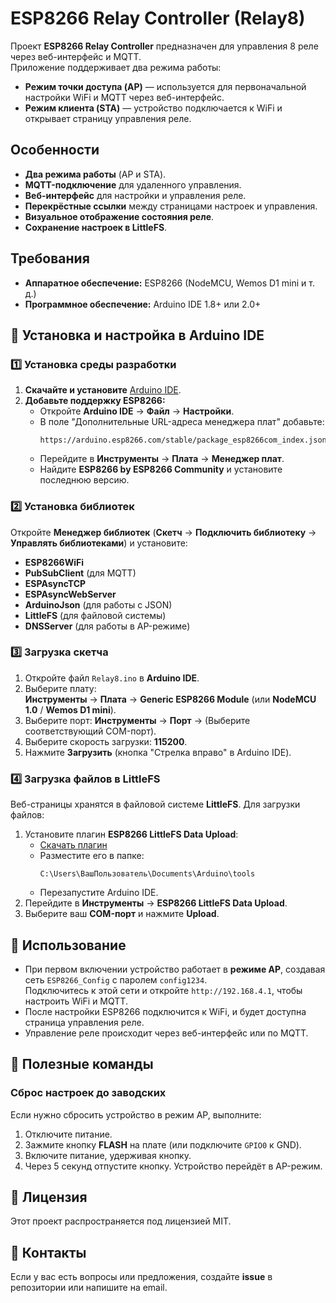 # ESP8266 Relay Controller (Relay8)

Проект **ESP8266 Relay Controller** предназначен для управления 8 реле через веб-интерфейс и MQTT.  
Приложение поддерживает два режима работы:

- **Режим точки доступа (AP)** — используется для первоначальной настройки WiFi и MQTT через веб-интерфейс.
- **Режим клиента (STA)** — устройство подключается к WiFi и открывает страницу управления реле.

## Особенности

- **Два режима работы** (AP и STA).
- **MQTT-подключение** для удаленного управления.
- **Веб-интерфейс** для настройки и управления реле.
- **Перекрёстные ссылки** между страницами настроек и управления.
- **Визуальное отображение состояния реле**.
- **Сохранение настроек в LittleFS**.

## Требования

- **Аппаратное обеспечение:** ESP8266 (NodeMCU, Wemos D1 mini и т. д.)
- **Программное обеспечение:** Arduino IDE 1.8+ или 2.0+

## 📌 Установка и настройка в Arduino IDE

### 1️⃣ Установка среды разработки

1. **Скачайте и установите** [Arduino IDE](https://www.arduino.cc/en/software).
2. **Добавьте поддержку ESP8266:**
   - Откройте **Arduino IDE** → **Файл** → **Настройки**.
   - В поле "Дополнительные URL-адреса менеджера плат" добавьте:
     ```
     https://arduino.esp8266.com/stable/package_esp8266com_index.json
     ```
   - Перейдите в **Инструменты** → **Плата** → **Менеджер плат**.
   - Найдите **ESP8266 by ESP8266 Community** и установите последнюю версию.

### 2️⃣ Установка библиотек

Откройте **Менеджер библиотек** (**Скетч** → **Подключить библиотеку** → **Управлять библиотеками**) и установите:

- **ESP8266WiFi**
- **PubSubClient** (для MQTT)
- **ESPAsyncTCP**
- **ESPAsyncWebServer**
- **ArduinoJson** (для работы с JSON)
- **LittleFS** (для файловой системы)
- **DNSServer** (для работы в AP-режиме)

### 3️⃣ Загрузка скетча

1. Откройте файл `Relay8.ino` в **Arduino IDE**.
2. Выберите плату:  
   **Инструменты** → **Плата** → **Generic ESP8266 Module** (или **NodeMCU 1.0** / **Wemos D1 mini**).
3. Выберите порт: **Инструменты** → **Порт** → (Выберите соответствующий COM-порт).
4. Выберите скорость загрузки: **115200**.
5. Нажмите **Загрузить** (кнопка "Стрелка вправо" в Arduino IDE).

### 4️⃣ Загрузка файлов в LittleFS

Веб-страницы хранятся в файловой системе **LittleFS**. Для загрузки файлов:

1. Установите плагин **ESP8266 LittleFS Data Upload**:
   - [Скачать плагин](https://github.com/earlephilhower/arduino-esp8266littlefs-plugin)
   - Разместите его в папке:
     ```
     C:\Users\ВашПользователь\Documents\Arduino\tools
     ```
   - Перезапустите Arduino IDE.
2. Перейдите в **Инструменты** → **ESP8266 LittleFS Data Upload**.
3. Выберите ваш **COM-порт** и нажмите **Upload**.

## 🔌 Использование

- При первом включении устройство работает в **режиме AP**, создавая сеть `ESP8266_Config` с паролем `config1234`.  
  Подключитесь к этой сети и откройте `http://192.168.4.1`, чтобы настроить WiFi и MQTT.
- После настройки ESP8266 подключится к WiFi, и будет доступна страница управления реле.
- Управление реле происходит через веб-интерфейс или по MQTT.

## 🔧 Полезные команды

### **Сброс настроек до заводских**
Если нужно сбросить устройство в режим AP, выполните:

1. Отключите питание.
2. Зажмите кнопку **FLASH** на плате (или подключите `GPIO0` к GND).
3. Включите питание, удерживая кнопку.
4. Через 5 секунд отпустите кнопку. Устройство перейдёт в AP-режим.

## 📜 Лицензия

Этот проект распространяется под лицензией MIT.  

## 📩 Контакты

Если у вас есть вопросы или предложения, создайте **issue** в репозитории или напишите на email.
